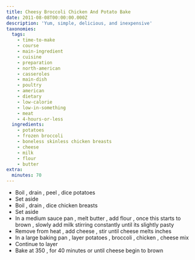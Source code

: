 ```yaml
---
title: Cheesy Broccoli Chicken And Potato Bake
date: 2011-08-08T00:00:00.000Z
description: 'Yum, simple, delicious, and inexpensive'
taxonomies:
  tags:
    - time-to-make
    - course
    - main-ingredient
    - cuisine
    - preparation
    - north-american
    - casseroles
    - main-dish
    - poultry
    - american
    - dietary
    - low-calorie
    - low-in-something
    - meat
    - 4-hours-or-less
  ingredients:
    - potatoes
    - frozen broccoli
    - boneless skinless chicken breasts
    - cheese
    - milk
    - flour
    - butter
extra:
  minutes: 70
---
```

 - Boil , drain , peel , dice potatoes
 - Set aside
 - Boil , drain , dice chicken breasts
 - Set aside
 - In a medium sauce pan , melt butter , add flour , once this starts to brown , slowly add milk stirring constantly until its slightly pasty
 - Remove from heat , add cheese , stir until cheese melts inches
 - In a large baking pan , layer potatoes , broccoli , chicken , cheese mix
 - Continue to layer
 - Bake at 350 , for 40 minutes or until cheese begin to brown
